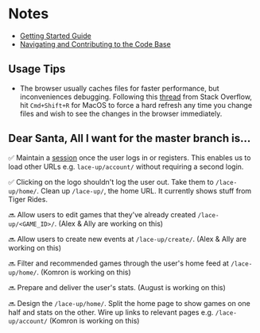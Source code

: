 # Notes

* [Getting Started Guide](https://github.com/dchege711/lace_up/blob/master/getting_started.md)
* [Navigating and Contributing to the Code Base](https://github.com/dchege711/lace_up/blob/master/navigating_the_code_base.md)

## Usage Tips

* The browser usually caches files for faster performance, but inconveniences debugging. Following this [thread](https://stackoverflow.com/questions/41144565/flask-does-not-see-change-in-js-file) from Stack Overflow, hit `Cmd+Shift+R` for MacOS to force a hard refresh any time you change files and wish to see the changes in the browser immediately.

## Dear Santa, All I want for the master branch is...

:white_check_mark: Maintain a [session](https://www.owasp.org/index.php/Session_Management_Cheat_Sheet) once the user logs in or registers. This enables us to load other URLs e.g. `lace-up/account/` without requiring a second login.

:white_check_mark: Clicking on the logo shouldn't log the user out. Take them to `/lace-up/home/`. Clean up `/lace-up/`, the home URL. It currently shows stuff from Tiger Rides.

:soon: Allow users to edit games that they've already created `/lace-up/<GAME_ID>/`. (Alex & Ally are working on this)

:soon: Allow users to create new events at `/lace-up/create/`. (Alex & Ally are working on this)

:soon: Filter and recommended games through the user's home feed at `/lace-up/home/`. (Komron is working on this)

:soon: Prepare and deliver the user's stats. (August is working on this)

:soon: Design the `/lace-up/home/`. Split the home page to show games on one half and stats on the other. Wire up links to relevant pages e.g. `/lace-up/account/` (Komron is working on this)
